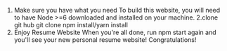 1. Make sure you have what you need
To build this website, you will need to have Node >=6 downloaded and installed on your machine. 
2.clone git hub
    git clone 
    npm install/yarn install
3. Enjoy  Resume Website
When you're all done, run npm start again and you'll see your new personal resume website! Congratulations!
